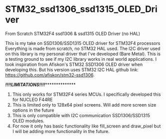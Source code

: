# STM32_ssd1306_ssd1315_OLED_Driver
From Scratch STM32F4 ssd1306 &amp; ssd1315 OLED Driver (no HAL)

This is my take on SSD1306/SSD1315 OLED driver for STM32F4 processors
Everything is made from scratch, no STM32 HAL used. 
The I2C driver used on this library is my personal driver that I've developed (Bare Metal).
This is a testing ground to see if my I2C library works in real world applications.
I took inspiration from Afiskon's STM32 SSD1306 OLED driver when developing this.
But his version uses STM32 I2C HAL github link: https://github.com/afiskon/stm32-ssd1306.

***********************!!!!LIMITATIONS!!!!*************************************
1. This only works for STM32F4 series MCUs. I specifically developed this for NUCLEO F44RE
2. This is limited only to 128x64 pixel screens. Will add more screen size options in the future
3. This is only compatible with I2C communication SSD1306/SSD1315 OLED modules. 
4. For now it only has basic functionality like fill_screen and draw_pixel but I will be adding more functionality in the future.
 
